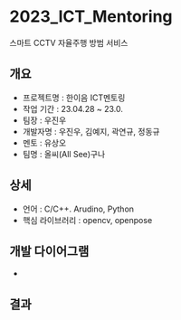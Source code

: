 # 2023_ICT_Mentoring
스마트 CCTV 자율주행 방범 서비스

## 개요
 - 프로젝트명 : 한이음 ICT멘토링
 - 작업 기간 : 23.04.28 ~ 23.0. 
 - 팀장 : 우진우
 - 개발자명 : 우진우, 김예지, 곽연규, 정동규
 - 멘토 : 유상오
 - 팀명 : 올씨(All See)구나

## 상세
 - 언어 : C/C++. Arudino, Python
 - 핵심 라이브러리 : opencv, openpose

## 개발 다이어그램
- 

## 결과
